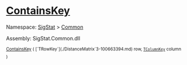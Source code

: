 # [ContainsKey](./DistanceMatrix`3-100663394.md)

Namespace: [SigStat]() > [Common](./../README.md)

Assembly: SigStat.Common.dll

<sub>[ContainsKey](./DistanceMatrix`3-100663394.md) ( [`TRowKey`](./DistanceMatrix`3-100663394.md) row, [`TColumnKey`](./DistanceMatrix`3-100663394.md) column )</sub>&nbsp;&nbsp;&nbsp;&nbsp;&nbsp;&nbsp;&nbsp;&nbsp;&nbsp;<sub></sub>
